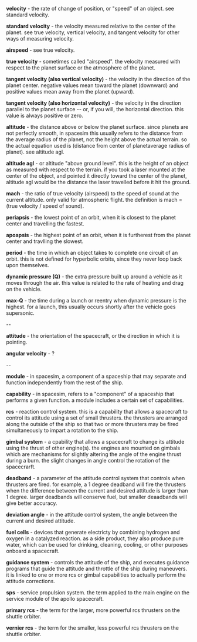 **velocity** - the rate of change of position, or "speed" of an object.  see standard velocity.


**standard velocity** - the velocity measured relative to the center of the planet. see true velocity, vertical velocity, and tangent velocity for other ways of measuring velocity.


**airspeed** - see true velocity.


**true velocity** - sometimes called "airspeed".  the velocity measured with respect to the planet surface or the atmosphere of the planet.


**tangent velocity (also vertical velocity)** - the velocity in the direction of the planet center.  negative values mean toward the planet (downward) and positive values mean away from the planet (upward).


**tangent velocity (also horizontal velocity)** - the velocity in the direction parallel to the planet surface -- or, if you will, the horizontal direction.  this value is always positive or zero.


**altitude** - the distance above or below the planet surface. since planets are not perfectly smooth, in spacesim this usually refers to the distance from the average radius of the planet, not the height above the actual terrain.  so the actual equation used is (distance from center of planetaverage radius of planet).  see altitude agl.


**altitude agl** - or altitude "above ground level".  this is the height of an object as measured with respect to the terrain.  if you took a laser mounted at the center of the object, and pointed it directly toward the center of the planet, altitude agl would be the distance the laser travelled before it hit the ground.


**mach** - the ratio of true velocity (airspeed) to the speed of sound at the current altitude.  only valid for atmospheric flight.  the definition is mach = (true velocity / speed of sound).


**periapsis** - the lowest point of an orbit, when it is closest to the planet center and travelling the fastest.


**apoapsis** - the highest point of an orbit, when it is furtherest from the planet center and travlling the slowest.


**period** - the time in which an object takes to complete one circuit of an orbit.  this is not defined for hyperbolic orbits, since they never loop back upon themselves.


**dynamic pressure (Q)** - the extra pressure built up around a vehicle as it moves through the air.  this value is related to the rate of heating and drag on the vehicle.


**max-Q** - the time during a launch or reentry when dynamic pressure is the highest.  for a launch, this usually occurs shortly after the vehicle goes supersonic.


--


**attitude** - the orientation of the spacecraft, or the direction in which it is pointing.


**angular velocity** - ?


--


**module** - in spacesim, a component of a spaceship that may separate and function independently from the rest of the ship.


**capability** - in spacesim, refers to a "component" of a spaceship that performs a given function.  a module includes a certain set of capabilities.


**rcs** - reaction control system.  this is a capability that allows a spacecraft to control its attitude using a set of small thrusters.  the thrusters are arranged along the outside of the ship so that two or more thrusters may be fired simultaneously to impart a rotation to the ship.


**gimbal system** - a cpability that allows a spacecraft to change its attitude using the thrust of other engine(s).  the engines are mounted on gimbals which are mechanisms for slightly altering the angle of the engine thrust during a burn.  the slight changes in angle control the rotation of the spacecrarft.


**deadband** - a parameter of the attitude control system that controls when thrusters are fired.  for example, a 1 degree deadband will fire the thrusters when the difference between the current and desired attitude is larger than 1 degree.  larger deadbands will conserve fuel, but smaller deaadbands
will give better accuracy.


**deviation angle** - in the attitude control system, the angle between the current and desired attitude.


**fuel cells** - devices that generate electricty by combining hydrogen and oxygen in a catalyzed reaction.  as a side product, they also produce pure water, which can be used for drinking, cleaning, cooling, or other purposes onboard a spacecraft.


**guidance system** - controls the attitude of the ship, and executes guidance programs that guide the attitude and throttle of the ship during maneuvers.  it is linked to one or more rcs or gimbal capabilities to actually perform the attitude corrections.


**sps** - service propulsion system.  the term applied to the main engine on the service module of the apollo spacecraft.


**primary rcs** - the term for the larger, more powerful rcs thrusters on the shuttle orbiter.


**vernier rcs** - the term for the smaller, less powerful rcs thrusters on the shuttle orbiter.